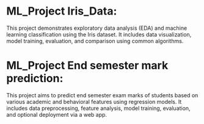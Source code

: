 # ML_Project Iris_Data:
This project demonstrates exploratory data analysis (EDA) and machine learning classification using the Iris dataset. It includes data visualization, model training, evaluation, and comparison using common algorithms.

# ML_Project End semester mark prediction:
This project aims to predict end semester exam marks of students based on various academic and behavioral features using regression models. It includes data preprocessing, feature analysis, model training, evaluation, and optional deployment via a web app.






